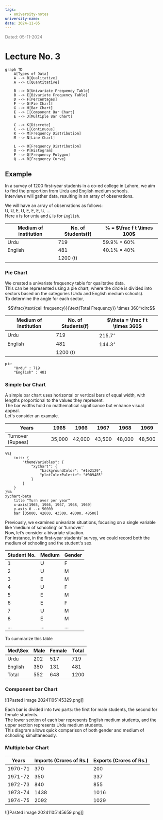 ```yaml
---
tags:
  - university-notes
university-name: 
date: 2024-11-05
---
```


<span style="color: gray;">Dated: 05-11-2024</span>

# Lecture No. 3

```mermaid
graph TD
    A[Types of Data]
    A --> B[Qualitative]
    A --> C[Quantitative]
    
    B --> D[Univariate Frequency Table]
    B --> E[Bivariate Frequency Table]
    D --> F[Percentages]
    F --> G[Pie Chart]
    G --> H[Bar Chart]
    E --> I[Component Bar Chart]
    E --> J[Multiple Bar Chart]
    
    C --> K[Discrete]
    C --> L[Continuous]
    K --> M[Frequency Distribution]
    M --> N[Line Chart]
    
    L --> O[Frequency Distribution]
    O --> P[Histogram]
    P --> Q[Frequency Polygon]
    Q --> R[Frequency Curve]
```

## Example

In a survey of 1200 first-year students in a co-ed college in Lahore, we aim to find the proportion from Urdu and English medium schools.  
Interviews will gather data, resulting in an array of observations.

We will have an array of observations as follows:  
U, U, E, U, E, E, E, U, …  
Here `U` is for `Urdu` and `E` is for `English`.

| Medium of institution | No. of Students(f) | % = $\frac f t \times 100$ |
| --------------------- | ------------------ | -------------------------- |
| Urdu                  | 719                | 59.9% = 60%                |
| English               | 481                | 40.1% = 40%                |
|                       | 1200 (t)           |                            |

### Pie Chart

We created a univariate frequency table for qualitative data.  
This can be represented using a pie chart, where the circle is divided into sectors based on the categories (Urdu and English medium schools).  
To determine the angle for each sector,  

$$\frac{\text{cell frequency}}{\text{Total Frequency}} \times 360^\circ$$

| Medium of institution | No. of Students(f) | $\theta = \frac f t \times 360$ |
| --------------------- | ------------------ | ------------------------------- |
| Urdu                  | 719                | $215.7^\circ$                   |
| English               | 481                | $144.3^\circ$                   |
|                       | 1200 (t)           |                                 |

```mermaid
pie
	"Urdu" : 719
	"English" : 481
```

### Simple bar Chart

A simple bar chart uses horizontal or vertical bars of equal width, with lengths proportional to the values they represent.  
The bar widths hold no mathematical significance but enhance visual appeal.  
Let's consider an example.

| Years             | 1965   | 1966   | 1967   | 1968   | 1969   |
| ----------------- | ------ | ------ | ------ | ------ | ------ |
| Turnover (Rupees) | 35,000 | 42,000 | 43,500 | 48,000 | 48,500 |

```mermaid
%%{
	init: {
		"themeVariables": {
			"xyChart": {
				"backgroundColor": "#1e2129",
				"plotColorPalette": "#009485"
			}
		} 
	}
}%%
xychart-beta
	title "Turn over per year"
	x-axis[1965, 1966, 1967, 1968, 1969]
	y-axis 0 --> 50000
	bar [35000, 42000, 43500, 48000, 48500]
```

Previously, we examined univariate situations, focusing on a single variable like ‘medium of schooling’ or ‘turnover.’  
Now, let’s consider a bivariate situation.  
For instance, in the first-year students’ survey, we could record both the medium of schooling and the student's sex.

| Student No. | Medium | Gender |
| ----------- | ------ | ------ |
| 1           | U      | F      |
| 2           | U      | M      |
| 3           | E      | M      |
| 4           | U      | F      |
| 5           | E      | M      |
| 6           | E      | F      |
| 7           | U      | M      |
| 8           | E      | M      |
| …           | …      | …      |

To summarize this table

| Med\Sex | Male | Female | Total |
| ------- | ---- | ------ | ----- |
| Urdu    | 202  | 517    | 719   |
| English | 350  | 131    | 481   |
| Total   | 552  | 648    | 1200  |

### Component bar Chart

![[Pasted image 20241105145329.png]]

Each bar is divided into two parts: the first for male students, the second for female students.  
The lower section of each bar represents English medium students, and the upper section represents Urdu medium students.  
This diagram allows quick comparison of both gender and medium of schooling simultaneously.

### Multiple bar Chart

| Years   | Imports (Crores of Rs.) | Exports (Crores of Rs.) |
| ------- | ----------------------- | ----------------------- |
| 1970-71 | 370                     | 200                     |
| 1971-72 | 350                     | 337                     |
| 1972-73 | 840                     | 855                     |
| 1973-74 | 1438                    | 1016                    |
| 1974-75 | 2092                    | 1029                    |

![[Pasted image 20241105145659.png]]